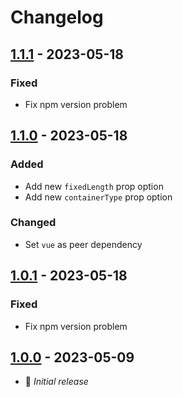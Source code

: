 # Changelog

## [1.1.1] - 2023-05-18

### Fixed

- Fix npm version problem

## [1.1.0] - 2023-05-18

### Added

- Add new `fixedLength` prop option
- Add new `containerType` prop option

### Changed

- Set `vue` as peer dependency

## [1.0.1] - 2023-05-18

### Fixed

- Fix npm version problem

## [1.0.0] - 2023-05-09

- 🎉 _Initial release_

[Unreleased]: https://github.com/lombervid/vueginate/compare/v1.1.1...main
[1.1.1]: https://github.com/lombervid/vueginate/compare/v1.1.0...v1.1.1
[1.1.0]: https://github.com/lombervid/vueginate/compare/v1.0.1...v1.1.0
[1.0.1]: https://github.com/lombervid/vueginate/compare/v1.0.0...v1.0.1
[1.0.0]: https://github.com/lombervid/vueginate/releases/tag/v1.0.0
